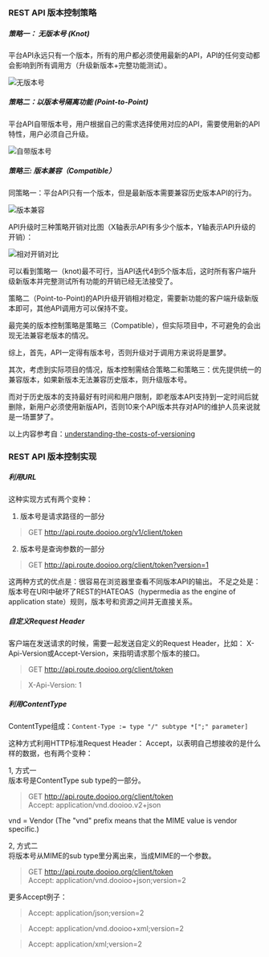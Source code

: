 <!-- toc -->
### REST API 版本控制策略
 
##### 策略一： 无版本号 (Knot)
平台API永远只有一个版本，所有的用户都必须使用最新的API，API的任何变动都会影响到所有调用方（升级新版本+完整功能测试）。

![无版本号]({{book.imagePath}}/parts/chapter1/images/knot.png)

##### 策略二：以版本号隔离功能 (Point-to-Point)
平台API自带版本号，用户根据自己的需求选择使用对应的API，需要使用新的API特性，用户必须自己升级。

![自带版本号]({{book.imagePath}}/parts/chapter1/images/p2point.png)

##### 策略三: 版本兼容（Compatible）
同策略一：平台API只有一个版本，但是最新版本需要兼容历史版本API的行为。

![版本兼容]({{book.imagePath}}/parts/chapter1/images/comp-vers.png)


API升级时三种策略开销对比图（X轴表示API有多少个版本，Y轴表示API升级的开销）：

![相对开销对比]({{book.imagePath}}/parts/chapter1/images/results.png)

可以看到策略一（knot)最不可行，当API迭代4到5个版本后，这时所有客户端升级新版本并完整测试所有功能的开销已经无法接受了。

策略二（Point-to-Point)的API升级开销相对稳定，需要新功能的客户端升级新版本即可，其他API调用方可以保持不变。

最完美的版本控制策略是策略三（Compatible），但实际项目中，不可避免的会出现无法兼容老版本的情况。

综上，首先，API一定得有版本号，否则升级对于调用方来说将是噩梦。

其次，考虑到实际项目的情况，版本控制需结合策略二和策略三：优先提供统一的兼容版本，如果新版本无法兼容历史版本，则升级版本号。

而对于历史版本的支持最好有时间和用户限制，即老版本API支持到一定时间后就删除，新用户必须使用新版API，否则10来个API版本共存对API的维护人员来说就是一场噩梦了。

以上内容参考自：[understanding-the-costs-of-versioning](http://www.ebpml.org/blog2/index.php/2013/11/25/understanding-the-costs-of-versioning)


### REST API 版本控制实现

##### 利用URL
这种实现方式有两个变种：

1. 版本号是请求路径的一部分
> GET  http://api.route.dooioo.org/v1/client/token
2. 版本号是查询参数的一部分  
> GET  http://api.route.dooioo.org/client/token?version=1

这两种方式的优点是：很容易在浏览器里查看不同版本API的输出。
不足之处是：版本号在URI中破坏了REST的HATEOAS（hypermedia as the engine of application state）规则，版本号和资源之间并无直接关系。

##### 自定义Request Header
客户端在发送请求的时候，需要一起发送自定义的Request Header，比如： X-Api-Version或Accept-Version，来指明请求那个版本的接口。
> GET http://api.route.dooioo.org/client/token

> X-Api-Version: 1

##### 利用ContentType

ContentType组成：```Content-Type := type "/" subtype *[";" parameter] ```

这种方式利用HTTP标准Request Header： Accept，以表明自己想接收的是什么样的数据，也有两个变种：

1, 方式一    
版本号是ContentType sub type的一部分。
> GET http://api.route.dooioo.org/client/token  
> Accept: application/vnd.dooioo.v2+json    
  
vnd = Vendor (The "vnd" prefix means that the MIME value is vendor specific.)

2, 方式二  
将版本号从MIME的sub type里分离出来，当成MIME的一个参数。  

> GET http://api.route.dooioo.org/client/token  
> Accept: application/vnd.dooioo+json;version=2  

更多Accept例子：
> Accept: application/json;version=2 
 
> Accept: application/vnd.dooioo+xml;version=2 

> Accept: application/xml;version=2



